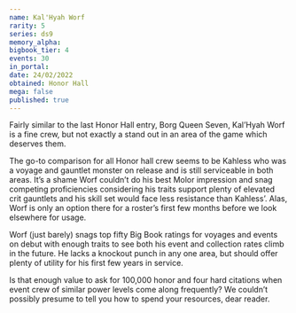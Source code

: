 ```yaml
---
name: Kal'Hyah Worf
rarity: 5
series: ds9
memory_alpha:
bigbook_tier: 4
events: 30
in_portal:
date: 24/02/2022
obtained: Honor Hall
mega: false
published: true
---
```


Fairly similar to the last Honor Hall entry, Borg Queen Seven, Kal’Hyah Worf is a fine crew, but not exactly a stand out in an area of the game which deserves them.

The go-to comparison for all Honor hall crew seems to be Kahless who was a voyage and gauntlet monster on release and is still serviceable in both areas. It’s a shame Worf couldn’t do his best Molor impression and snag competing proficiencies considering his traits support plenty of elevated crit gauntlets and his skill set would face less resistance than Kahless’. Alas, Worf is only an option there for a roster’s first few months before we look elsewhere for usage.

Worf (just barely) snags top fifty Big Book ratings for voyages and events on debut with enough traits to see both his event and collection rates climb in the future. He lacks a knockout punch in any one area, but should offer plenty of utility for his first few years in service.

Is that enough value to ask for 100,000 honor and four hard citations when event crew of similar power levels come along frequently? We couldn’t possibly presume to tell you how to spend your resources, dear reader.
